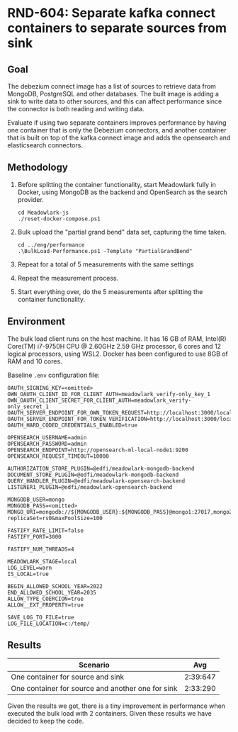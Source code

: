 # RND-604: Separate kafka connect containers to separate sources from sink

## Goal

The debezium connect image has a list of sources to retrieve data from MongoDB, PostgreSQL
and other databases. The built image is adding a sink to write data to other sources,
and this can affect performance since the connector is both reading and writing data.

Evaluate if using two separate containers improves performance by having one container
that is only the Debezium connectors, and another container that is built on top of the
kafka connect image and adds the opensearch and elasticsearch connectors.

## Methodology

1. Before splitting the container functionality, start Meadowlark fully in Docker,
using MongoDB as the backend and OpenSearch as the search provider.

   ```pwsh
   cd Meadowlark-js
   ./reset-docker-compose.ps1
   ```

2. Bulk upload the "partial grand bend" data set, capturing the time taken.

   ```pwsh
   cd ../eng/performance
   .\BulkLoad-Performance.ps1 -Template "PartialGrandBend"
   ```

3. Repeat for a total of 5 measurements with the same settings
4. Repeat the measurement process.
5. Start everything over, do the 5 measurements after splitting the container functionality.

## Environment

The bulk load client runs on the host machine. It has 16 GB of RAM,
Intel(R) Core(TM) i7-9750H CPU @ 2.60GHz   2.59 GHz processor, 6 cores and
12 logical processors, using WSL2. Docker has been configured to use 8GB of RAM
and 10 cores.

Baseline `.env` configuration file:

```none
OAUTH_SIGNING_KEY=<omitted>
OWN_OAUTH_CLIENT_ID_FOR_CLIENT_AUTH=meadowlark_verify-only_key_1
OWN_OAUTH_CLIENT_SECRET_FOR_CLIENT_AUTH=meadowlark_verify-only_secret_1
OAUTH_SERVER_ENDPOINT_FOR_OWN_TOKEN_REQUEST=http://localhost:3000/local/oauth/token
OAUTH_SERVER_ENDPOINT_FOR_TOKEN_VERIFICATION=http://localhost:3000/local/oauth/verify
OAUTH_HARD_CODED_CREDENTIALS_ENABLED=true

OPENSEARCH_USERNAME=admin
OPENSEARCH_PASSWORD=admin
OPENSEARCH_ENDPOINT=http://opensearch-ml-local-node1:9200
OPENSEARCH_REQUEST_TIMEOUT=10000

AUTHORIZATION_STORE_PLUGIN=@edfi/meadowlark-mongodb-backend
DOCUMENT_STORE_PLUGIN=@edfi/meadowlark-mongodb-backend
QUERY_HANDLER_PLUGIN=@edfi/meadowlark-opensearch-backend
LISTENER1_PLUGIN=@edfi/meadowlark-opensearch-backend

MONGODB_USER=mongo
MONGODB_PASS=<omitted>
MONGO_URI=mongodb://${MONGODB_USER}:${MONGODB_PASS}@mongo1:27017,mongo2:27018,mongo3:27019/?replicaSet=rs0&maxPoolSize=100

FASTIFY_RATE_LIMIT=false
FASTIFY_PORT=3000

FASTIFY_NUM_THREADS=4

MEADOWLARK_STAGE=local
LOG_LEVEL=warn
IS_LOCAL=true

BEGIN_ALLOWED_SCHOOL_YEAR=2022
END_ALLOWED_SCHOOL_YEAR=2035
ALLOW_TYPE_COERCION=true
ALLOW__EXT_PROPERTY=true

SAVE_LOG_TO_FILE=true
LOG_FILE_LOCATION=c:/temp/
```

## Results

| Scenario                                          | Avg      |
| ------------------------------------------------- | -------- |
| One container for source and sink                 | 2:39:647 |
| One container for source and another one for sink | 2:33:290 |

Given the results we got, there is a tiny improvement in performance when executed
the bulk load with 2 containers. Given these results we have decided to keep the code.
